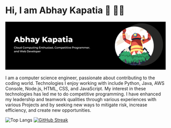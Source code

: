 <h1>Hi, I am Abhay Kapatia 👋 👨‍💻</h1>
<img src = "https://github.com/abhay-kapatia/abhay-kapatia/blob/main/assets/Black%20and%20White%20Modern%20Business%20LinkedIn%20Banner.png">

I am a computer science engineer, passionate about contributing to the coding world. Technologies I enjoy working with include Python, Java, AWS Console, Node.js, HTML, CSS, and JavaScript. My interest in these technologies has led me to do competitive programming. I have enhanced my leadership and teamwork qualities through various experiences with various Projects and by seeking new ways to mitigate risk, increase efficiency, and create new opportunities.

![Top Langs](https://github-readme-stats.vercel.app/api/top-langs/?username=abhay-kapatia&hide=html,scss&layout=compact&theme=radical)
[![GitHub Streak](https://streak-stats.demolab.com/?user=abhay-kapatia&theme=algolia)](https://git.io/streak-stats)


